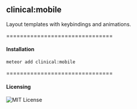 ## clinical:mobile
Layout templates with keybindings and animations.

===============================
#### Installation

````
meteor add clinical:mobile
````

===============================
#### Licensing  

![MIT License](https://img.shields.io/badge/license-MIT-blue.svg)
